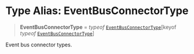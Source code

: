 # Type Alias: EventBusConnectorType

> **EventBusConnectorType** = *typeof* [`EventBusConnectorType`](../variables/EventBusConnectorType.md)\[keyof *typeof* [`EventBusConnectorType`](../variables/EventBusConnectorType.md)\]

Event bus connector types.
